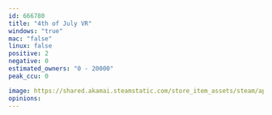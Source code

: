 ```yaml
---
id: 666780
title: "4th of July VR"
windows: "true"
mac: "false"
linux: false
positive: 2
negative: 0
estimated_owners: "0 - 20000"
peak_ccu: 0

image: https://shared.akamai.steamstatic.com/store_item_assets/steam/apps/666780/header.jpg?t=1501106660
opinions:
---
```

